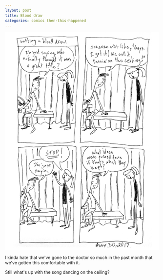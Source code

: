 ```yaml
---
layout: post
title: Blood draw
categories: comics then-this-happened
---
```

![blood draw](/public/images/may-30-2017-comic.png)

I kinda hate that we've gone to the doctor so much in the past month that we've gotten this comfortable with it.

Still what's up with the song dancing on the ceiling?